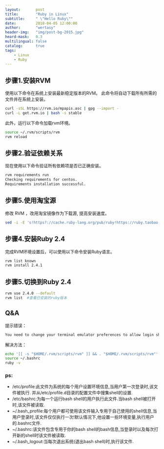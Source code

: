 ```yaml
---
layout:       post
title:        "Ruby in Linux"
subtitle:     " \"Hello Ruby\""
date:         2018-04-05 12:00:00
author:       "wertasy"
header-img:   "img/post-bg-2015.jpg"
heard-mask:   0.3
multilingual: false
catalog:      true
tags:
    - Linux
    - Ruby
---
```



## 步骤1.安装RVM

使用以下命令在系统上安装最新稳定版本的RVM。
此命令将自动下载所有所需的文件并在系统上安装。

```bash
curl -sSL https://rvm.io/mpapis.asc | gpg --import -
curl -L get.rvm.io | bash -s stable
```

此外，运行以下命令加载rvm环境。

```bash
source ~/.rvm/scripts/rvm
rvm reload
```

## 步骤2.验证依赖关系

现在使用以下命令验证所有依赖项是否已正确安装。

```bash
rvm requirements run
Checking requirements for centos.
Requirements installation successful.
```

## 步骤5.使用淘宝源

修改 RVM ，改用淘宝镜像作为下载源, 提高安装速度。

```bash
sed -i -E 's!https?://cache.ruby-lang.org/pub/ruby!https://ruby.taobao.org/mirrors/ruby!' $rvm_path/config/db
```

## 步骤4.安装Ruby 2.4

完成RVM环境设置后，可以使用以下命令安装Ruby语言。

```bash
rvm list known
rvm install 2.4.1
```

## 步骤5.切换到Ruby 2.4

```bash
rvm use 2.4.0 --default
rvm list  #查看已安装的ruby版本
```

## Q&A

提示错误：

```bash
You need to change your terminal emulator preferences to allow login shell.
```

解决方法：

```bash
echo '[[ -s "$HOME/.rvm/scripts/rvm" ]] && . "$HOME/.rvm/scripts/rvm"' >>~/.bashrc
source ~/.bashrc
ruby -v
```

### ps:

- /etc/profile:此文件为系统的每个用户设置环境信息,当用户第一次登录时,该文件被执行. 并从/etc/profile.d目录的配置文件中搜集shell的设置.
- /etc/bashrc:为每一个运行bash shell的用户执行此文件.当bash shell被打开时,该文件被读取.
- ~/.bash_profile:每个用户都可使用该文件输入专用于自己使用的shell信息,当用户登录时,该文件仅仅执行一次!默认情况下,他设置一些环境变量,执行用户的.bashrc文件.
- ~/.bashrc:该文件包含专用于你的bash shell的bash信息,当登录时以及每次打开新的shell时该文件被读取.
- ~/.bash_logout:当每次退出系统(退出bash shell)时,执行该文件.

